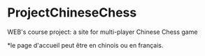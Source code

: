 # ProjectChineseChess
WEB's course project:
a site for multi-player Chinese Chess game

*le page d'accueil peut être en chinois ou en français.